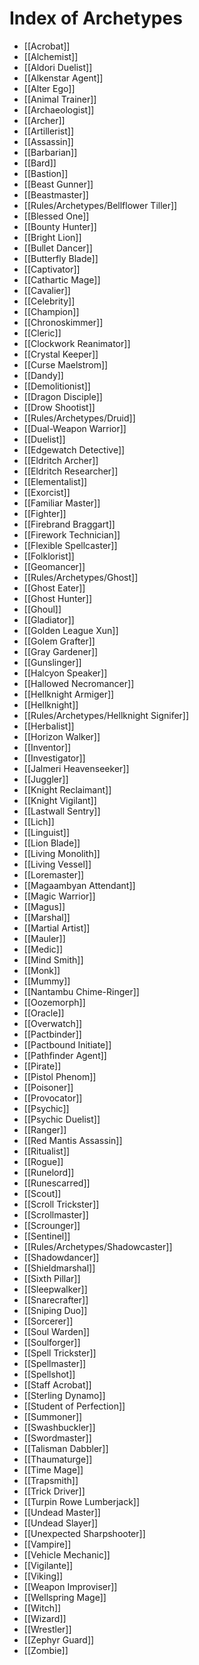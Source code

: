 
# Index of Archetypes

- [[Acrobat]]
- [[Alchemist]]
- [[Aldori Duelist]]
- [[Alkenstar Agent]]
- [[Alter Ego]]
- [[Animal Trainer]]
- [[Archaeologist]]
- [[Archer]]
- [[Artillerist]]
- [[Assassin]]
- [[Barbarian]]
- [[Bard]]
- [[Bastion]]
- [[Beast Gunner]]
- [[Beastmaster]]
- [[Rules/Archetypes/Bellflower Tiller]]
- [[Blessed One]]
- [[Bounty Hunter]]
- [[Bright Lion]]
- [[Bullet Dancer]]
- [[Butterfly Blade]]
- [[Captivator]]
- [[Cathartic Mage]]
- [[Cavalier]]
- [[Celebrity]]
- [[Champion]]
- [[Chronoskimmer]]
- [[Cleric]]
- [[Clockwork Reanimator]]
- [[Crystal Keeper]]
- [[Curse Maelstrom]]
- [[Dandy]]
- [[Demolitionist]]
- [[Dragon Disciple]]
- [[Drow Shootist]]
- [[Rules/Archetypes/Druid]]
- [[Dual-Weapon Warrior]]
- [[Duelist]]
- [[Edgewatch Detective]]
- [[Eldritch Archer]]
- [[Eldritch Researcher]]
- [[Elementalist]]
- [[Exorcist]]
- [[Familiar Master]]
- [[Fighter]]
- [[Firebrand Braggart]]
- [[Firework Technician]]
- [[Flexible Spellcaster]]
- [[Folklorist]]
- [[Geomancer]]
- [[Rules/Archetypes/Ghost]]
- [[Ghost Eater]]
- [[Ghost Hunter]]
- [[Ghoul]]
- [[Gladiator]]
- [[Golden League Xun]]
- [[Golem Grafter]]
- [[Gray Gardener]]
- [[Gunslinger]]
- [[Halcyon Speaker]]
- [[Hallowed Necromancer]]
- [[Hellknight Armiger]]
- [[Hellknight]]
- [[Rules/Archetypes/Hellknight Signifer]]
- [[Herbalist]]
- [[Horizon Walker]]
- [[Inventor]]
- [[Investigator]]
- [[Jalmeri Heavenseeker]]
- [[Juggler]]
- [[Knight Reclaimant]]
- [[Knight Vigilant]]
- [[Lastwall Sentry]]
- [[Lich]]
- [[Linguist]]
- [[Lion Blade]]
- [[Living Monolith]]
- [[Living Vessel]]
- [[Loremaster]]
- [[Magaambyan Attendant]]
- [[Magic Warrior]]
- [[Magus]]
- [[Marshal]]
- [[Martial Artist]]
- [[Mauler]]
- [[Medic]]
- [[Mind Smith]]
- [[Monk]]
- [[Mummy]]
- [[Nantambu Chime-Ringer]]
- [[Oozemorph]]
- [[Oracle]]
- [[Overwatch]]
- [[Pactbinder]]
- [[Pactbound Initiate]]
- [[Pathfinder Agent]]
- [[Pirate]]
- [[Pistol Phenom]]
- [[Poisoner]]
- [[Provocator]]
- [[Psychic]]
- [[Psychic Duelist]]
- [[Ranger]]
- [[Red Mantis Assassin]]
- [[Ritualist]]
- [[Rogue]]
- [[Runelord]]
- [[Runescarred]]
- [[Scout]]
- [[Scroll Trickster]]
- [[Scrollmaster]]
- [[Scrounger]]
- [[Sentinel]]
- [[Rules/Archetypes/Shadowcaster]]
- [[Shadowdancer]]
- [[Shieldmarshal]]
- [[Sixth Pillar]]
- [[Sleepwalker]]
- [[Snarecrafter]]
- [[Sniping Duo]]
- [[Sorcerer]]
- [[Soul Warden]]
- [[Soulforger]]
- [[Spell Trickster]]
- [[Spellmaster]]
- [[Spellshot]]
- [[Staff Acrobat]]
- [[Sterling Dynamo]]
- [[Student of Perfection]]
- [[Summoner]]
- [[Swashbuckler]]
- [[Swordmaster]]
- [[Talisman Dabbler]]
- [[Thaumaturge]]
- [[Time Mage]]
- [[Trapsmith]]
- [[Trick Driver]]
- [[Turpin Rowe Lumberjack]]
- [[Undead Master]]
- [[Undead Slayer]]
- [[Unexpected Sharpshooter]]
- [[Vampire]]
- [[Vehicle Mechanic]]
- [[Vigilante]]
- [[Viking]]
- [[Weapon Improviser]]
- [[Wellspring Mage]]
- [[Witch]]
- [[Wizard]]
- [[Wrestler]]
- [[Zephyr Guard]]
- [[Zombie]]
